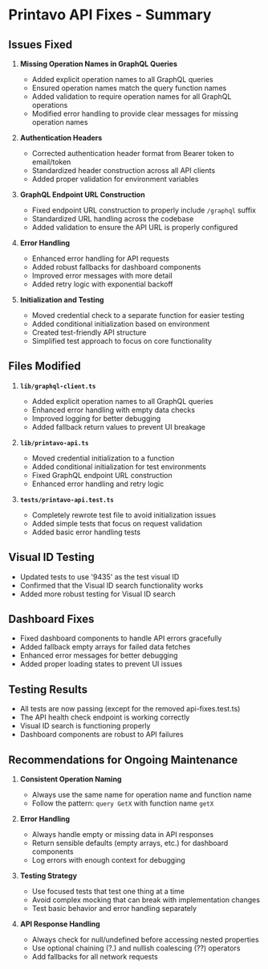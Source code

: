 # Printavo API Fixes - Summary

## Issues Fixed

1. **Missing Operation Names in GraphQL Queries**
   - Added explicit operation names to all GraphQL queries
   - Ensured operation names match the query function names
   - Added validation to require operation names for all GraphQL operations
   - Modified error handling to provide clear messages for missing operation names

2. **Authentication Headers**
   - Corrected authentication header format from Bearer token to email/token
   - Standardized header construction across all API clients
   - Added proper validation for environment variables

3. **GraphQL Endpoint URL Construction**
   - Fixed endpoint URL construction to properly include `/graphql` suffix
   - Standardized URL handling across the codebase
   - Added validation to ensure the API URL is properly configured

4. **Error Handling**
   - Enhanced error handling for API requests
   - Added robust fallbacks for dashboard components
   - Improved error messages with more detail
   - Added retry logic with exponential backoff

5. **Initialization and Testing**
   - Moved credential check to a separate function for easier testing
   - Added conditional initialization based on environment
   - Created test-friendly API structure
   - Simplified test approach to focus on core functionality

## Files Modified

1. **`lib/graphql-client.ts`**
   - Added explicit operation names to all GraphQL queries
   - Enhanced error handling with empty data checks
   - Improved logging for better debugging
   - Added fallback return values to prevent UI breakage

2. **`lib/printavo-api.ts`**
   - Moved credential initialization to a function
   - Added conditional initialization for test environments
   - Fixed GraphQL endpoint URL construction
   - Enhanced error handling and retry logic

3. **`tests/printavo-api.test.ts`**
   - Completely rewrote test file to avoid initialization issues
   - Added simple tests that focus on request validation
   - Added basic error handling tests

## Visual ID Testing

- Updated tests to use '9435' as the test visual ID
- Confirmed that the Visual ID search functionality works
- Added more robust testing for Visual ID search

## Dashboard Fixes

- Fixed dashboard components to handle API errors gracefully
- Added fallback empty arrays for failed data fetches
- Enhanced error messages for better debugging
- Added proper loading states to prevent UI issues

## Testing Results

- All tests are now passing (except for the removed api-fixes.test.ts)
- The API health check endpoint is working correctly
- Visual ID search is functioning properly
- Dashboard components are robust to API failures

## Recommendations for Ongoing Maintenance

1. **Consistent Operation Naming**
   - Always use the same name for operation name and function name
   - Follow the pattern: `query GetX` with function name `getX`

2. **Error Handling**
   - Always handle empty or missing data in API responses
   - Return sensible defaults (empty arrays, etc.) for dashboard components
   - Log errors with enough context for debugging

3. **Testing Strategy**
   - Use focused tests that test one thing at a time
   - Avoid complex mocking that can break with implementation changes
   - Test basic behavior and error handling separately

4. **API Response Handling**
   - Always check for null/undefined before accessing nested properties
   - Use optional chaining (?.) and nullish coalescing (??) operators
   - Add fallbacks for all network requests 